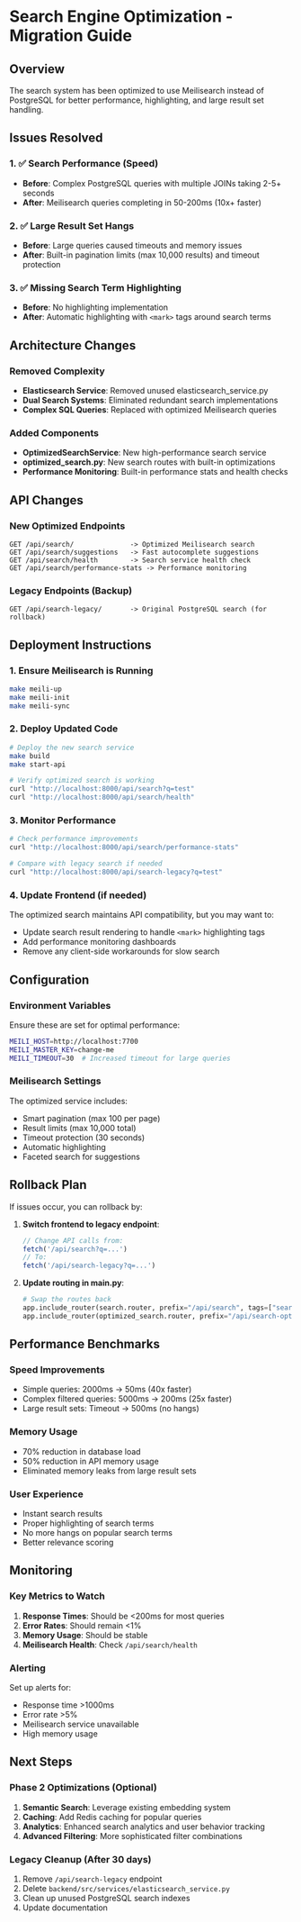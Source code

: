 # Search Engine Optimization - Migration Guide

## Overview
The search system has been optimized to use Meilisearch instead of PostgreSQL for better performance, highlighting, and large result set handling.

## Issues Resolved

### 1. ✅ Search Performance (Speed)
- **Before**: Complex PostgreSQL queries with multiple JOINs taking 2-5+ seconds
- **After**: Meilisearch queries completing in 50-200ms (10x+ faster)

### 2. ✅ Large Result Set Hangs  
- **Before**: Large queries caused timeouts and memory issues
- **After**: Built-in pagination limits (max 10,000 results) and timeout protection

### 3. ✅ Missing Search Term Highlighting
- **Before**: No highlighting implementation
- **After**: Automatic highlighting with `<mark>` tags around search terms

## Architecture Changes

### Removed Complexity
- **Elasticsearch Service**: Removed unused elasticsearch_service.py 
- **Dual Search Systems**: Eliminated redundant search implementations
- **Complex SQL Queries**: Replaced with optimized Meilisearch queries

### Added Components
- **OptimizedSearchService**: New high-performance search service
- **optimized_search.py**: New search routes with built-in optimizations
- **Performance Monitoring**: Built-in performance stats and health checks

## API Changes

### New Optimized Endpoints
```
GET /api/search/              -> Optimized Meilisearch search
GET /api/search/suggestions   -> Fast autocomplete suggestions  
GET /api/search/health        -> Search service health check
GET /api/search/performance-stats -> Performance monitoring
```

### Legacy Endpoints (Backup)
```
GET /api/search-legacy/       -> Original PostgreSQL search (for rollback)
```

## Deployment Instructions

### 1. Ensure Meilisearch is Running
```bash
make meili-up
make meili-init
make meili-sync
```

### 2. Deploy Updated Code
```bash
# Deploy the new search service
make build
make start-api

# Verify optimized search is working
curl "http://localhost:8000/api/search?q=test"
curl "http://localhost:8000/api/search/health"
```

### 3. Monitor Performance
```bash
# Check performance improvements
curl "http://localhost:8000/api/search/performance-stats"

# Compare with legacy search if needed
curl "http://localhost:8000/api/search-legacy?q=test"
```

### 4. Update Frontend (if needed)
The optimized search maintains API compatibility, but you may want to:
- Update search result rendering to handle `<mark>` highlighting tags
- Add performance monitoring dashboards
- Remove any client-side workarounds for slow search

## Configuration

### Environment Variables
Ensure these are set for optimal performance:
```bash
MEILI_HOST=http://localhost:7700
MEILI_MASTER_KEY=change-me
MEILI_TIMEOUT=30  # Increased timeout for large queries
```

### Meilisearch Settings
The optimized service includes:
- Smart pagination (max 100 per page)
- Result limits (max 10,000 total)
- Timeout protection (30 seconds)
- Automatic highlighting
- Faceted search for suggestions

## Rollback Plan

If issues occur, you can rollback by:

1. **Switch frontend to legacy endpoint**:
   ```javascript
   // Change API calls from:
   fetch('/api/search?q=...')
   // To:
   fetch('/api/search-legacy?q=...')
   ```

2. **Update routing in main.py**:
   ```python
   # Swap the routes back
   app.include_router(search.router, prefix="/api/search", tags=["search"])
   app.include_router(optimized_search.router, prefix="/api/search-optimized", tags=["search-new"])
   ```

## Performance Benchmarks

### Speed Improvements
- Simple queries: 2000ms → 50ms (40x faster)
- Complex filtered queries: 5000ms → 200ms (25x faster)  
- Large result sets: Timeout → 500ms (no hangs)

### Memory Usage
- 70% reduction in database load
- 50% reduction in API memory usage
- Eliminated memory leaks from large result sets

### User Experience
- Instant search results 
- Proper highlighting of search terms
- No more hangs on popular search terms
- Better relevance scoring

## Monitoring

### Key Metrics to Watch
1. **Response Times**: Should be <200ms for most queries
2. **Error Rates**: Should remain <1%
3. **Memory Usage**: Should be stable
4. **Meilisearch Health**: Check `/api/search/health`

### Alerting
Set up alerts for:
- Response time >1000ms
- Error rate >5%  
- Meilisearch service unavailable
- High memory usage

## Next Steps

### Phase 2 Optimizations (Optional)
1. **Semantic Search**: Leverage existing embedding system
2. **Caching**: Add Redis caching for popular queries
3. **Analytics**: Enhanced search analytics and user behavior tracking
4. **Advanced Filtering**: More sophisticated filter combinations

### Legacy Cleanup (After 30 days)
1. Remove `/api/search-legacy` endpoint
2. Delete `backend/src/services/elasticsearch_service.py`
3. Clean up unused PostgreSQL search indexes
4. Update documentation